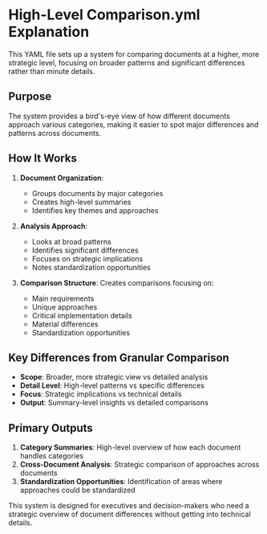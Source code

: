 # High-Level Comparison.yml Explanation

This YAML file sets up a system for comparing documents at a higher, more strategic level, focusing on broader patterns and significant differences rather than minute details.

## Purpose

The system provides a bird's-eye view of how different documents approach various categories, making it easier to spot major differences and patterns across documents.

## How It Works

1. **Document Organization**:
   - Groups documents by major categories
   - Creates high-level summaries
   - Identifies key themes and approaches

2. **Analysis Approach**:
   - Looks at broad patterns
   - Identifies significant differences
   - Focuses on strategic implications
   - Notes standardization opportunities

3. **Comparison Structure**:
   Creates comparisons focusing on:
   - Main requirements
   - Unique approaches
   - Critical implementation details
   - Material differences
   - Standardization opportunities

## Key Differences from Granular Comparison

- **Scope**: Broader, more strategic view vs detailed analysis
- **Detail Level**: High-level patterns vs specific differences
- **Focus**: Strategic implications vs technical details
- **Output**: Summary-level insights vs detailed comparisons

## Primary Outputs

1. **Category Summaries**: High-level overview of how each document handles categories
2. **Cross-Document Analysis**: Strategic comparison of approaches across documents
3. **Standardization Opportunities**: Identification of areas where approaches could be standardized

This system is designed for executives and decision-makers who need a strategic overview of document differences without getting into technical details. 